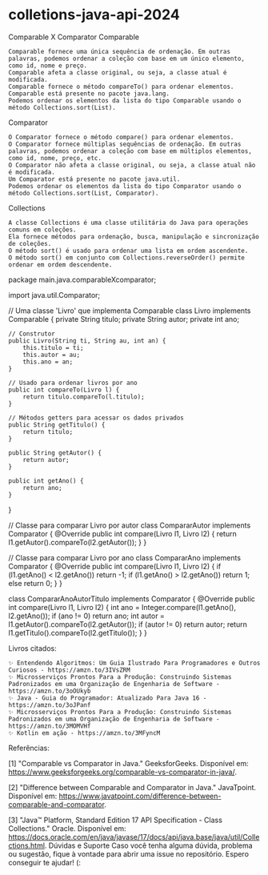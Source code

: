 # colletions-java-api-2024
Comparable X Comparator
Comparable

    Comparable fornece uma única sequência de ordenação. Em outras palavras, podemos ordenar a coleção com base em um único elemento, como id, nome e preço.
    Comparable afeta a classe original, ou seja, a classe atual é modificada.
    Comparable fornece o método compareTo() para ordenar elementos.
    Comparable está presente no pacote java.lang.
    Podemos ordenar os elementos da lista do tipo Comparable usando o método Collections.sort(List).

Comparator

    O Comparator fornece o método compare() para ordenar elementos.
    O Comparator fornece múltiplas sequências de ordenação. Em outras palavras, podemos ordenar a coleção com base em múltiplos elementos, como id, nome, preço, etc.
    O Comparator não afeta a classe original, ou seja, a classe atual não é modificada.
    Um Comparator está presente no pacote java.util.
    Podemos ordenar os elementos da lista do tipo Comparator usando o método Collections.sort(List, Comparator).

Collections

    A classe Collections é uma classe utilitária do Java para operações comuns em coleções.
    Ela fornece métodos para ordenação, busca, manipulação e sincronização de coleções.
    O método sort() é usado para ordenar uma lista em ordem ascendente.
    O método sort() em conjunto com Collections.reverseOrder() permite ordenar em ordem descendente.

package main.java.comparableXcomparator;

import java.util.Comparator;

// Uma classe 'Livro' que implementa Comparable
class Livro implements Comparable<Livro> {
	private String titulo;
	private String autor;
	private int ano;

	// Construtor
	public Livro(String ti, String au, int an) {
		this.titulo = ti;
		this.autor = au;
		this.ano = an;
	}

	// Usado para ordenar livros por ano
	public int compareTo(Livro l) {
		return titulo.compareTo(l.titulo);
	}

	// Métodos getters para acessar os dados privados
	public String getTitulo() {
		return titulo;
	}

	public String getAutor() {
		return autor;
	}

	public int getAno() {
		return ano;
	}
}

// Classe para comparar Livro por autor
class CompararAutor implements Comparator<Livro> {
  @Override
  public int compare(Livro l1, Livro l2) {
		return l1.getAutor().compareTo(l2.getAutor());
	}
}

// Classe para comparar Livro por ano
class CompararAno implements Comparator<Livro> {
  @Override
  public int compare(Livro l1, Livro l2) {
		if (l1.getAno() < l2.getAno())
			return -1;
		if (l1.getAno() > l2.getAno())
			return 1;
		else
			return 0;
	}
}

class CompararAnoAutorTitulo implements Comparator<Livro> {
	@Override
	public int compare(Livro l1, Livro l2) {
		int ano = Integer.compare(l1.getAno(), l2.getAno());
		if (ano != 0)
			return ano;
		int autor = l1.getAutor().compareTo(l2.getAutor());
		if (autor != 0)
			return autor;
		return l1.getTitulo().compareTo(l2.getTitulo());
	}
}

Livros citados:

    ✨ Entendendo Algoritmos: Um Guia Ilustrado Para Programadores e Outros Curiosos - https://amzn.to/3IVsZRM
    ✨ Microsserviços Prontos Para a Produção: Construindo Sistemas Padronizados em uma Organização de Engenharia de Software - https://amzn.to/3oOUkyb
    ✨ Java - Guia do Programador: Atualizado Para Java 16 - https://amzn.to/3oJPanf
    ✨ Microsserviços Prontos Para a Produção: Construindo Sistemas Padronizados em uma Organização de Engenharia de Software - https://amzn.to/3MOMVHf
    ✨ Kotlin em ação - https://amzn.to/3MFyncM

Referências:

[1] "Comparable vs Comparator in Java." GeeksforGeeks. Disponível em: https://www.geeksforgeeks.org/comparable-vs-comparator-in-java/.

[2] "Difference between Comparable and Comparator in Java." JavaTpoint. Disponível em: https://www.javatpoint.com/difference-between-comparable-and-comparator.

[3] "Java™ Platform, Standard Edition 17 API Specification - Class Collections." Oracle. Disponível em: https://docs.oracle.com/en/java/javase/17/docs/api/java.base/java/util/Collections.html.
Dúvidas e Suporte
Caso você tenha alguma dúvida, problema ou sugestão, fique à vontade para abrir uma issue no repositório. Espero conseguir te ajudar! (: